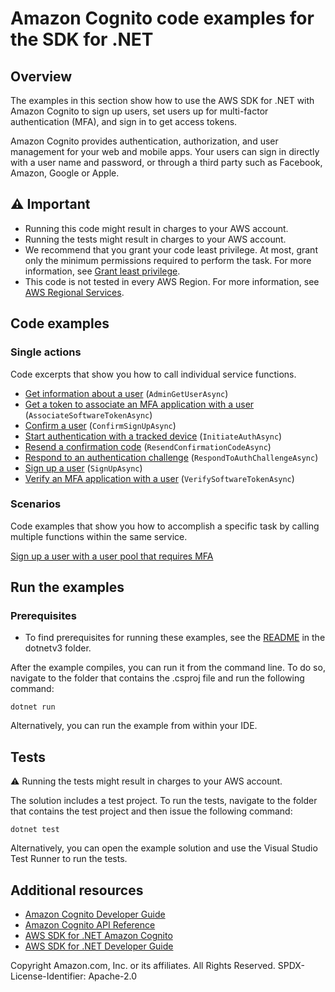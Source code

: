 # Amazon Cognito code examples for the SDK for .NET

## Overview
The examples in this section show how to use the AWS SDK for .NET with Amazon
Cognito to sign up users, set users up for multi-factor authentication (MFA),
and sign in to get access tokens.

Amazon Cognito provides authentication, authorization, and user management for
your web and mobile apps. Your users can sign in directly with a user name and
password, or through a third party such as Facebook, Amazon, Google or Apple.

## ⚠️ Important
* Running this code might result in charges to your AWS account.
* Running the tests might result in charges to your AWS account.
* We recommend that you grant your code least privilege. At most, grant only
the minimum permissions required to perform the task. For more information, see
[Grant least privilege](https://docs.aws.amazon.com/IAM/latest/UserGuide/best-practices.html#grant-least-privilege).
* This code is not tested in every AWS Region. For more information, see
[AWS Regional Services](https://aws.amazon.com/about-aws/global-infrastructure/regional-product-services).

## Code examples

### Single actions
Code excerpts that show you how to call individual service functions.
* [Get information about a user](scenarios/Cognito_Basics/Cognito_MVP/CognitoMethods.cs) (`AdminGetUserAsync`)
* [Get a token to associate an MFA application with a user](scenarios/Cognito_Basics/Cognito_MVP/CognitoMethods.cs) (`AssociateSoftwareTokenAsync`)
* [Confirm a user](scenarios/Cognito_Basics/Cognito_MVP/CognitoMethods.cs) (`ConfirmSignUpAsync`)
* [Start authentication with a tracked device](scenarios/Cognito_Basics/Cognito_MVP/CognitoMethods.cs) (`InitiateAuthAsync`)
* [Resend a confirmation code](scenarios/Cognito_Basics/Cognito_MVP/CognitoMethods.cs) (`ResendConfirmationCodeAsync`)
* [Respond to an authentication challenge](scenarios/Cognito_Basics/Cognito_MVP/CognitoMethods.cs) (`RespondToAuthChallengeAsync`)
* [Sign up a user](scenarios/Cognito_Basics/Cognito_MVP/CognitoMethods.cs) (`SignUpAsync`)
* [Verify an MFA application with a user](scenarios/Cognito_Basics/Cognito_MVP/CognitoMethods.cs) (`VerifySoftwareTokenAsync`)

### Scenarios
Code examples that show you how to accomplish a specific task by calling
multiple functions within the same service.

[Sign up a user with a user pool that requires MFA](scenarios/Cognito_Basics/Cognito_MVP/)

## Run the examples

### Prerequisites
* To find prerequisites for running these examples, see the
[README](../README.md#Prerequisites) in the dotnetv3 folder.

After the example compiles, you can run it from the command line. To do so,
navigate to the folder that contains the .csproj file and run the following
command:

```
dotnet run
```

Alternatively, you can run the example from within your IDE.

## Tests
⚠️ Running the tests might result in charges to your AWS account.

The solution includes a test project. To run the tests, navigate to the folder
that contains the test project and then issue the following command:

```
dotnet test
```

Alternatively, you can open the example solution and use the Visual Studio Test
Runner to run the tests.

## Additional resources
* [Amazon Cognito Developer Guide](https://docs.aws.amazon.com/cognito/latest/developerguide/what-is-amazon-cognito.html)
* [Amazon Cognito API Reference](https://docs.aws.amazon.com/cognito-user-identity-pools/latest/APIReference/Welcome.html)
* [AWS SDK for .NET Amazon Cognito](https://docs.aws.amazon.com/sdkfornet/v3/apidocs/items/CognitoIdentity/NCognitoIdentity.html)
* [AWS SDK for .NET Developer Guide](https://docs.aws.amazon.com/sdk-for-net/v3/developer-guide/welcome.html)

Copyright Amazon.com, Inc. or its affiliates. All Rights Reserved. SPDX-License-Identifier: Apache-2.0

